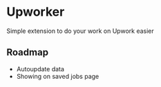 # Upworker
Simple extension to do your work on Upwork easier

## Roadmap

* Autoupdate data
* Showing on saved jobs page
